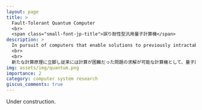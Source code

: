```yaml
---
layout: page
title: >
  Fault-Tolerant Quantum Computer
  <br>
  <span class="small-font-jp-title">誤り耐性型汎用量子計算機</span>
description: >
  In pursuit of computers that enable solutions to previously intractable problems through a new computational paradigm, I conduct research on universal quantum computers that utilize quantum error correction codes.
  <br>
  <br>
  新たな計算原理に立脚し従来には計算が困難だった問題の求解が可能な計算機として、量子誤り訂正符号を活用した汎用的な量子計算機の研究をおこなっています。
img: assets/img/quantum.png
importance: 2
category: computer system research
giscus_comments: true
---
```


Under construction.
